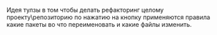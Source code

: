 Идея тулзы в том чтобы делать рефакторинг целому проекту\репозиторию по нажатию на кнопку применяются правила какие пакеты во что переименовать и какие файлы изменить.